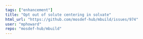 ```yaml
---
tags: ["enhancement"]
title: "Opt out of solute centering in solvate"
html_url: "https://github.com/mosdef-hub/mbuild/issues/974"
user: "mphoward"
repo: "mosdef-hub/mbuild"
---
```


